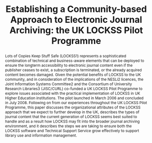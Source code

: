 ---
abstract: Lots of Copies Keep Stuff Safe (LOCKSS1) represents a sophisticated combination
  of technical and business-aware elements that can be deployed to ensure the longterm
  accessibility to electronic journal content even if the publisher ceases to exist,
  a subscription is terminated, or the already acquired content becomes damaged. Given
  the potential benefits of LOCKSS to the UK community, and in consideration of the
  implications of the NESLi2 licences, the Joint Information Systems Committee2 and
  the Consortium of University Research Libraries3 (JISC/CURL) co-funded a UK LOCKSS
  Pilot Programme to explore issues associated with the practical implementation of
  LOCKSS in UK Higher Education institutions. The pilot launched in March 2006 and
  concluded in July 2008. Following on from our experiences throughout the UK LOCKSS
  Pilot Programme, this paper discusses the organizational attributes of the LOCKSS
  approach that we expect to further develop in the UK, describes the types of journal
  content that the current generation of LOCKSS seems best suited to handle and as
  a result how LOCKSS may fit into the broader journal archiving environment, and
  it describes the steps we are taking to ensure both the LOCKSS software and Technical
  Support Service grow effectively to support library use and information management.
creators:
- Rusbridge, Adam
- Ross, Seamus
date: null
document_url: https://services.phaidra.univie.ac.at/api/object/o:294175/download
grand_parent: iPRES
institutions: []
keywords:
- london
landing_page_url: https://phaidra.univie.ac.at/o:294175
language: eng
layout: publication
license: CC BY-SA 3.0 AT
notes_url: null
parent: iPRES 2008
publication_type: paper
size: 54835
slides_url: null
source_name: iPRES
title: 'Establishing a Community-based Approach to Electronic Journal Archiving: the
  UK LOCKSS Pilot Programme'
year: 2008
---